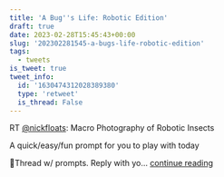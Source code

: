```yaml
---
title: 'A Bug''s Life: Robotic Edition'
draft: true
date: 2023-02-28T15:45:43+00:00
slug: '202302281545-a-bugs-life-robotic-edition'
tags:
  - tweets
is_tweet: true
tweet_info:
  id: '1630474312028389380'
  type: 'retweet'
  is_thread: False
---
```




RT [@nickfloats](https://x.com/nickfloats): Macro Photography of Robotic Insects

A quick/easy/fun prompt for you to play with today

🧵Thread w/ prompts. Reply with yo… [continue reading](https://x.com/sytelus/status/1630474312028389380)
